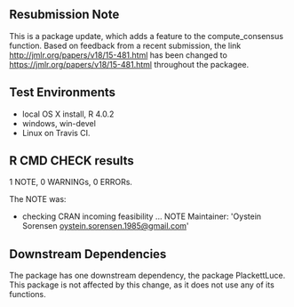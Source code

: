 ## Resubmission Note
This is a package update, which adds a feature to the compute_consensus function. Based on feedback from a recent submission, the link http://jmlr.org/papers/v18/15-481.html has been changed to https://jmlr.org/papers/v18/15-481.html throughout the packagee.

## Test Environments
* local OS X install, R 4.0.2
* windows, win-devel
* Linux on Travis CI.

## R CMD CHECK results

1 NOTE, 0 WARNINGs, 0 ERRORs.

The NOTE was:

* checking CRAN incoming feasibility ... NOTE
Maintainer: 'Oystein Sorensen <oystein.sorensen.1985@gmail.com>'

## Downstream Dependencies
The package has one downstream dependency, the package PlackettLuce. This package is not affected by this change, as it does not use any of its functions.
